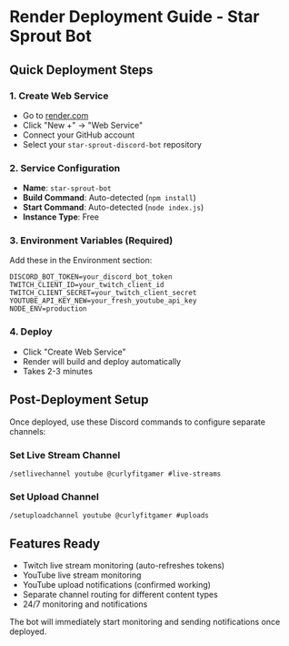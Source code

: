 # Render Deployment Guide - Star Sprout Bot

## Quick Deployment Steps

### 1. Create Web Service
- Go to [render.com](https://render.com)
- Click "New +" → "Web Service"
- Connect your GitHub account
- Select your `star-sprout-discord-bot` repository

### 2. Service Configuration
- **Name**: `star-sprout-bot`
- **Build Command**: Auto-detected (`npm install`)
- **Start Command**: Auto-detected (`node index.js`)
- **Instance Type**: Free

### 3. Environment Variables (Required)
Add these in the Environment section:

```
DISCORD_BOT_TOKEN=your_discord_bot_token
TWITCH_CLIENT_ID=your_twitch_client_id
TWITCH_CLIENT_SECRET=your_twitch_client_secret
YOUTUBE_API_KEY_NEW=your_fresh_youtube_api_key
NODE_ENV=production
```

### 4. Deploy
- Click "Create Web Service"
- Render will build and deploy automatically
- Takes 2-3 minutes

## Post-Deployment Setup

Once deployed, use these Discord commands to configure separate channels:

### Set Live Stream Channel
```
/setlivechannel youtube @curlyfitgamer #live-streams
```

### Set Upload Channel
```
/setuploadchannel youtube @curlyfitgamer #uploads
```

## Features Ready
- Twitch live stream monitoring (auto-refreshes tokens)
- YouTube live stream monitoring
- YouTube upload notifications (confirmed working)
- Separate channel routing for different content types
- 24/7 monitoring and notifications

The bot will immediately start monitoring and sending notifications once deployed.